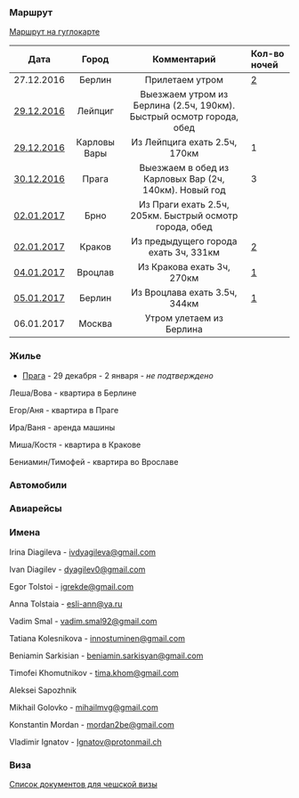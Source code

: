 ### Маршрут

[Маршрут на гуглокарте](https://goo.gl/maps/ywbg4kYroWJ2)

| Дата                                           | Город        | Комментарий                                             | Кол-во ночей |
| :--------------------------------------------: | :----------: | :-----------------------------------------------------: | :----------- |
| 27.12.2016                                     | Берлин       | Прилетаем утром                                         | [2](https://goo.gl/VSrqpT) |
| [29.12.2016](https://goo.gl/maps/1UcUtmUKdxB2) | Лейпциг      | Выезжаем утром из Берлина (2.5ч, 190км). Быстрый осмотр города, обед   |
| [29.12.2016](https://goo.gl/maps/sjC1ro2gCMU2) | Карловы Вары | Из Лейпцига ехать 2.5ч, 170км                           | 1            |
| [30.12.2016](https://goo.gl/maps/bvMyvaxAFyM2) | Прага        | Выезжаем в обед из Карловых Вар (2ч, 140км). Новый год  | 3          |
| [02.01.2017](https://goo.gl/maps/hJ18ifLPwE72) | Брно         | Из Праги ехать 2.5ч, 205км. Быстрый осмотр города, обед |              |
| [02.01.2017](https://goo.gl/maps/fCyMB4V6YDk)  | Краков       | Из предыдущего города ехать 3ч, 331км                   | [2](https://goo.gl/RCC0ih) |
| [04.01.2017](https://goo.gl/maps/dBa42vk5xh52) | Вроцлав      | Из Кракова ехать 3ч, 270км                              | [1](https://goo.gl/fHvbRd) |
| [05.01.2017](https://goo.gl/maps/Ejha4NS1fqK2) | Берлин       | Из Вроцлава ехать 3.5ч, 344км                           | [1](https://goo.gl/prqwGY)            |
| 06.01.2017                                     | Москва       | Утром улетаем из Берлина                                |              |

### Жилье
- [Прага](https://www.airbnb.com/rooms/979581) - 29 декабря - 2 января - *не подтверждено*

Леша/Вова - квартира в Берлине

Егор/Аня - квартира в Праге

Ира/Ваня - аренда машины

Миша/Костя - квартира в Кракове

Бениамин/Тимофей - квартира во Врославе

### Автомобили

### Авиарейсы

### Имена

Irina Diagileva - ivdyagileva@gmail.com

Ivan Diagilev - dyagilev0@gmail.com

Egor Tolstoi - igrekde@gmail.com

Anna Tolstaia - esli-ann@ya.ru

Vadim Smal - vadim.smal92@gmail.com

Tatiana Kolesnikova - innostuminen@gmail.com

Beniamin Sarkisian - beniamin.sarkisyan@gmail.com

Timofei Khomutnikov - tima.khom@gmail.com

Aleksei Sapozhnik

Mikhail Golovko - mihailmvg@gmail.com

Konstantin Mordan - mordan2be@gmail.com

Vladimir Ignatov - Ignatov@protonmail.ch

### Виза
[Список документов для чешской визы](http://www.mzv.cz/moscow/ru/vizy_i_konsulskaja/vizovaja/schengenskaja/sengenskaja_turisticeskaja.html)

